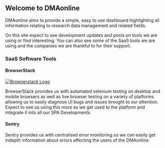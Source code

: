 ## Welcome to DMAonline

DMAonline aims to provide a simple, easy to use dashboard highlighting all information relating to research data management and related fields.

On this site expect to see development updates and posts on tools we are using or find interesting. You can also see some of the SaaS tools we are using and the companies we are thankful to for their support.

### SaaS Software Tools

#### BrowserStack

[![Browserstack Logo](https://p3.zdusercontent.com/attachment/1015988/ETRAOqHSFvnwEIlPLYn6vqbSR)](https://browserstack.com)

BrowserStack provides us with automated selenium testing on desktop and mobile browsers as well as live browser testing on a variety of platforms allowing us to easily diagnose UI bugs and issues brought to our attention. Expect to see us using this more as we get used to the platform and integrate it into all our SPA Developments

#### Sentry

Sentry provides us with centralised error monitoring so we can easily get indepth information about errors affecting the users of the DMAonline
